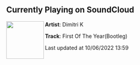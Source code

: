 ## Currently Playing on SoundCloud

[<img align="left" width="100" src="https://i1.sndcdn.com/artworks-000628091911-rae89c-t500x500.jpg">](https://soundcloud.com/dimitri-k-official/dimitri-k-first-of-the-yearbootleg)

**Artist**: Dimitri K 

**Track**: First Of The Year(Bootleg)

Last updated at 10/06/2022 13:59
